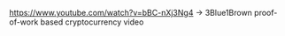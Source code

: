 https://www.youtube.com/watch?v=bBC-nXj3Ng4 -> 3Blue1Brown proof-of-work based cryptocurrency video
